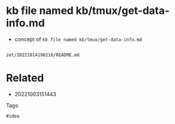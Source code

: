 # kb file named kb/tmux/get-data-info.md

- concept of `kb file named kb/tmux/get-data-info.md`

```
```

` zet/20221014190216/README.md `

# Related

- 20221003151443

Tags:

    #idea
